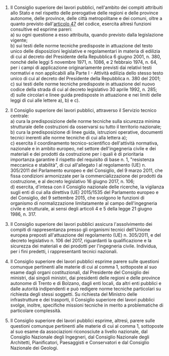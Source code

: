1. Il Consiglio superiore dei lavori pubblici, nell'ambito dei compiti attribuiti allo Stato e nel rispetto delle prerogative delle regioni e delle province autonome, delle province, delle città metropolitane e dei comuni, oltre a quanto previsto dall'[articolo 47](/index.html?article=articolo-47&version=1) del codice, esercita altresì funzioni consultive ed esprime pareri:<br>a) su ogni questione a esso attribuita, quando previsto dalla legislazione vigente;<br>b) sui testi delle norme tecniche predisposte in attuazione del testo unico delle disposizioni legislative e regolamentari in materia di edilizia di cui al decreto del Presidente della Repubblica 6 giugno 2001, n. 380, nonché delle leggi 5 novembre 1971, n. 1086, e 2 febbraio 1974, n. 64, per i campi di applicazione originariamente previsti dai relativi testi normativi e non applicabili alla Parte I - Attività edilizia dello stesso testo unico di cui al decreto del Presidente della Repubblica n. 380 del 2001;<br>c) sui testi delle norme tecniche predisposte in attuazione del nuovo codice della strada di cui al decreto legislativo 30 aprile 1992, n. 285;<br>d) sulle circolari e linee guida predisposte in attuazione e nei limiti delle leggi di cui alle lettere a), b) e c).

2. Il Consiglio superiore dei lavori pubblici, attraverso il Servizio tecnico centrale:<br>a) cura la predisposizione delle norme tecniche sulla sicurezza minima strutturale delle costruzioni da osservarsi su tutto il territorio nazionale;<br>b) cura la predisposizione di linee guida, istruzioni operative, documenti tecnici inerenti alle norme tecniche di cui alla lettera a);<br>c) esercita il coordinamento tecnico-scientifico dell'attività normativa, nazionale e in ambito europeo, nel settore dell'ingegneria civile e dei materiali e dei prodotti da costruzione per i quali è di prioritaria importanza garantire il rispetto del requisito di base n. 1, "resistenza meccanica e stabilità", di cui all'allegato I al regolamento (UE) n. 305/2011 del Parlamento europeo e del Consiglio, del 9 marzo 2011, che fissa condizioni armonizzate per la commercializzazione dei prodotti da costruzione, e al decreto legislativo 16 giugno 2017, n. 106;<br>d) esercita, d'intesa con il Consiglio nazionale delle ricerche, la vigilanza sugli enti di cui alla direttiva (UE) 2015/1535 del Parlamento europeo e del Consiglio, del 9 settembre 2015, che svolgono le funzioni di organismo di normalizzazione limitatamente al campo dell'ingegneria civile e strutturale, ai sensi degli articoli 4 e 5 della legge 21 giugno 1986, n. 317.

3. Il Consiglio superiore dei lavori pubblici assicura l'assolvimento dei compiti di rappresentanza presso gli organismi tecnici dell'Unione europea preposti all'attuazione del regolamento (UE) n. 305/2011, e del decreto legislativo n. 106 del 2017, riguardanti la qualificazione e la sicurezza dei materiali e dei prodotti per l'ingegneria civile. Individua, per i fini predetti, i rappresentanti tecnici nazionali.

4. Il Consiglio superiore dei lavori pubblici esprime parere sulle questioni comunque pertinenti alle materie di cui al comma 1, sottoposte al suo esame dagli organi costituzionali, dal Presidente del Consiglio dei ministri, dai singoli ministri, dai presidenti delle regioni e delle province autonome di Trento e di Bolzano, dagli enti locali, da altri enti pubblici e dalle autorità indipendenti e può redigere norme tecniche particolari su richiesta degli stessi soggetti. Su richiesta del Ministro delle infrastrutture e dei trasporti, il Consiglio superiore dei lavori pubblici svolge, inoltre, specifiche missioni tecniche in merito a problematiche di particolare complessità.

5. Il Consiglio superiore dei lavori pubblici esprime, altresì, parere sulle questioni comunque pertinenti alle materie di cui al comma 1, sottoposte al suo esame da associazioni riconosciute a livello nazionale, dal Consiglio Nazionale degli Ingegneri, dal Consiglio Nazionale degli Architetti, Pianificatori, Paesaggisti e Conservatori e dal Consiglio Nazionale dei Geologi.